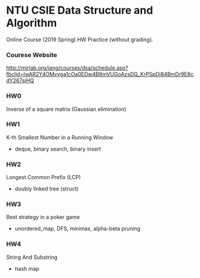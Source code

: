 # NTU CSIE Data Structure and Algorithm
Online Course (2019 Spring) HW Practice (without grading).
### Courese Website
http://mirlab.org/jang/courses/dsa/schedule.asp?fbclid=IwAR2Y4OMvvga1cOa0EDw4B8mVUGoAzsDQ_KrPSpDj84BmDr9E8cdY267sjHQ
### HW0
Inverse of a square matrix (Gaussian elimination)
### HW1
K-th Smallest Number in a Running Window
* deque, binary search, binary insert
### HW2
Longest Common Prefix (LCP)
* doubly linked tree (struct)
### HW3
Best strategy in a poker game
* unordered_map, DFS, minimax, alpha-beta pruning
### HW4
String And Substring
* hash map
